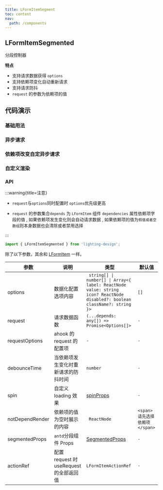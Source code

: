 ```yaml
---
title: LFormItemSegment
toc: content
nav:
  path: /components
---
```


## LFormItemSegmented

分段控制器

**特点**

- 支持请求数据获得 `options`
- 支持依赖项变化自动重新请求
- 支持请求防抖
- `request` 的参数为依赖项的值

## 代码演示

### 基础用法

<code src='./demos/Demo1.tsx'></code>

### 异步请求

<code src='./demos/Demo2.tsx'></code>

### 依赖项改变自定异步请求

<code src='./demos/Demo4.tsx'></code>

### 自定义渲染

<code src='./demos/Demo3.tsx'></code>

### API

:::warning{title=注意}

- `request`与`options`同时配置时 `options`优先级更高

- `request` 的参数集合`depends` 为 `LFormItem` 组件 `dependencies` 属性依赖项字段的值 , 如果依赖项发生变化则会自动请求数据 , 如果依赖项的值为`假值或者空数组`则本身数据也会清除或者禁用选择

:::

```ts
import { LFormItemSegmented } from 'lighting-design';
```

除了以下参数，其余和 [LFormItem](/components/form-item) 一样。

| 参数            | 说明                                    | 类型                                                                                                                       | 默认值                        |
| --------------- | --------------------------------------- | -------------------------------------------------------------------------------------------------------------------------- | ----------------------------- |
| options         | 数据化配置选项内容                      | ` string[] \| number[] \| Array<{ label: ReactNode value: string icon? ReactNode disabled?: boolean className?: string }>` | `[]`                          |
| request         | 请求数据函数                            | `(...depends: any[]) => Promise<Options[]>`                                                                                | `-`                           |
| requestOptions  | ahook 的 request 的配置项               | `-`                                                                                                                        | `-`                           |
| debounceTime    | 当依赖项发生变化时重新请求的防抖时间    | `number`                                                                                                                   | `-`                           |
| spin            | 自定义 loading 效果                     | [spinProps](https://ant.design/components/spin-cn/#api)                                                                    | `-`                           |
| notDependRender | 依赖项的值为空时展示的内容              | ` ReactNode`                                                                                                               | `<span>请先选择依赖项</span>` |
| segmentedProps  | `antd`分段组件 Props                    | [SegmentedProps](https://ant.design/components/segmented-cn/#api)                                                          | `-`                           |
| actionRef       | 配置 request 时 useRequest 的全部返回值 | `LFormItemActionRef`                                                                                                       | `-`                           |
